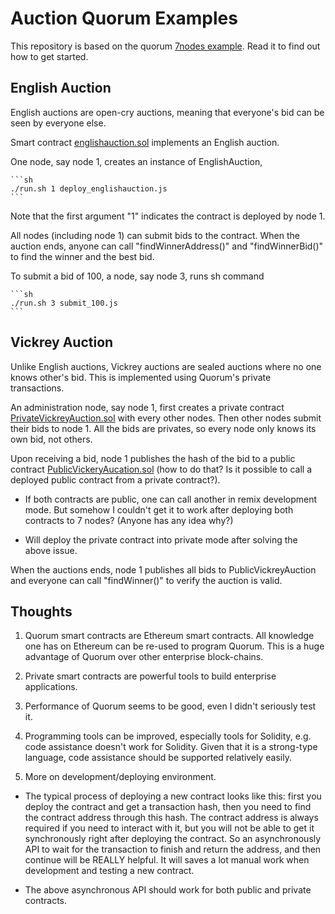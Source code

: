 # Auction Quorum Examples

This repository is based on the quorum [7nodes example](https://github.com/jpmorganchase/quorum-examples). Read it to find out how to get started.

## English Auction

English auctions are open-cry auctions, meaning that everyone's bid can be seen by everyone else.

Smart contract [englishauction.sol](examples/7nodes/englishauction.sol) implements an English auction.

One node, say node 1, creates an instance of EnglishAuction, 

    ```sh
    ./run.sh 1 deploy_englishauction.js
    ```

Note that the first argument "1" indicates the contract is deployed by node 1.

All nodes (including node 1) can submit bids to the contract. When the auction ends,
anyone can call "findWinnerAddress()" and "findWinnerBid()" to find the winner and the best bid.

To submit a bid of 100, a node, say node 3,  runs sh command

    ```sh
    ./run.sh 3 submit_100.js 
    ```


## Vickrey Auction
Unlike English auctions, Vickrey auctions are sealed auctions where no one knows other's bid. This is implemented using
Quorum's private transactions. 

An administration node, say node 1, first creates a private contract [PrivateVickreyAuction.sol](examples/7nodes/PrivateVickreyAuction.sol) with every other nodes. Then other nodes submit their
bids to node 1. All the bids are privates, so every node only knows its own bid, not others.

Upon receiving a bid, node 1 publishes the hash of the bid to a public contract [PublicVickeryAucation.sol](examples/7nodes/PublicVickreyAuction.sol) (how to do that? Is it possible to call a deployed public contract from a private contract?). 

* If both contracts are public, one can call another in remix development mode. But somehow I couldn't get it to work after deploying both contracts to 7 nodes? (Anyone has any idea why?)

* Will deploy the private contract into private mode after solving the above issue.

When the auctions ends, node 1 publishes all bids to PublicVickreyAuction and everyone can call "findWinner()" to verify the auction is valid.  

## Thoughts

1. Quorum smart contracts are Ethereum smart contracts. All knowledge one has on Ethereum can be re-used to program Quorum. This is a huge advantage of Quorum over other enterprise block-chains.

2. Private smart contracts are powerful tools to build enterprise applications.

3. Performance of Quorum seems to be good, even I didn't seriously test it. 

4. Programming tools can be improved, especially tools for Solidity, e.g. code assistance doesn't work for Solidity. Given that it is a strong-type language, code assistance should be supported relatively easily.

5. More on development/deploying environment.
 * The typical process of deploying a new contract looks like this: first you deploy the contract and get a transaction hash, then you need to find the contract address through this hash. The contract address is always required if you need to interact with it, but you will not be able to get it synchronously right after deploying the contract. So an asynchronously API to wait for the transaction to finish and return the address, and then continue will be REALLY helpful. It will saves a lot manual work when development and testing a new contract.
 
 * The above asynchronous API should work for both public and private contracts.
 


 